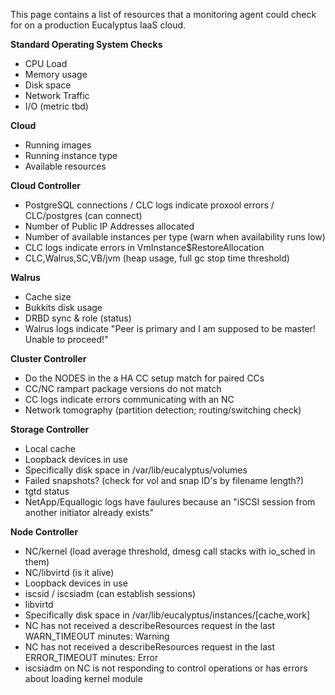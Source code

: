 This page contains a list of resources that a monitoring agent could check for on a production Eucalyptus IaaS cloud.

**Standard Operating System Checks**
* CPU Load
* Memory usage
* Disk space
* Network Traffic
* I/O (metric tbd)

**Cloud**
* Running images
* Running instance type
* Available resources

**Cloud Controller**
* PostgreSQL connections / CLC logs indicate proxool errors / CLC/postgres (can connect)
* Number of Public IP Addresses allocated
* Number of available instances per type (warn when availability runs low)
* CLC logs indicate errors in VmInstance$RestoreAllocation
* CLC,Walrus,SC,VB/jvm (heap usage, full gc stop time threshold)

**Walrus**
* Cache size
* Bukkits disk usage
* DRBD sync & role (status) 
* Walrus logs indicate "Peer is primary and I am supposed to be
master! Unable to proceed!"

**Cluster Controller**
* Do the NODES in the a HA CC setup match for paired CCs
* CC/NC rampart package versions do not match
* CC logs indicate errors communicating with an NC
* Network tomography (partition detection; routing/switching check)

**Storage Controller**
* Local cache
* Loopback devices in use
* Specifically disk space in /var/lib/eucalyptus/volumes
* Failed snapshots? (check for vol and snap ID's by filename length?)
* tgtd status
* NetApp/Equallogic logs have  faulures because an "iSCSI session from
another initiator already exists"

**Node Controller**
* NC/kernel (load average threshold, dmesg call stacks with io_sched in them)
* NC/libvirtd (is it alive)
* Loopback devices in use
* iscsid / iscsiadm (can establish sessions)
* libvirtd
* Specifically disk space in /var/lib/eucalyptus/instances/[cache,work]
* NC has not received a describeResources request in the last
WARN_TIMEOUT minutes: Warning
* NC has not received a describeResources request in the last
ERROR_TIMEOUT minutes: Error
* iscsiadm on NC is not responding to control operations or has
errors about loading kernel module
